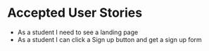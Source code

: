 # Accepted User Stories

- As a student I need to see a landing page
- As a student I can click a Sign up button and get a sign up form
